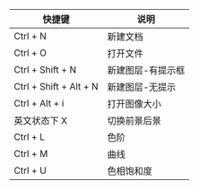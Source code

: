 

| 快捷键                 | 说明              |
| ---------------------- | ----------------- |
| Ctrl + N               | 新建文档          |
| Ctrl + O               | 打开文件          |
| Ctrl + Shift + N       | 新建图层-有提示框 |
| Ctrl + Shift + Alt + N | 新建图层-无提示   |
| Ctrl + Alt + i |打开图像大小|
| 英文状态下   X     |  切换前景后景 |
| Ctrl + L | 色阶 |
| Ctrl + M | 曲线 |
| Ctrl + U  | 色相饱和度 |